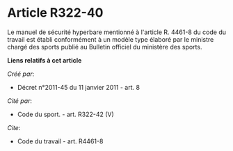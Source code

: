 # Article R322-40

Le manuel de sécurité hyperbare mentionné à l'article R. 4461-8 du code du travail est établi conformément à un modèle type
élaboré par le ministre chargé des sports publié au Bulletin officiel du ministère des sports.

**Liens relatifs à cet article**

_Créé par_:

  - Décret n°2011-45 du 11 janvier 2011 - art. 8

_Cité par_:

  - Code du sport. - art. R322-42 (V)

_Cite_:

  - Code du travail - art. R4461-8
